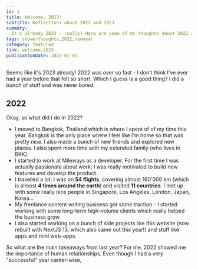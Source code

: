 ```yaml
---
id: 1
title: Welcome, 2023!
subtitle: Reflections about 2022 and 2023
summary:
  It's already 2023 - really! Here are some of my thoughts about 2022 and what's next.
tags: showerthoughts,2022,newyear
category: featured
link: welcome-2023
publicationDate: 2023-01-01
---
```

Seems like it's 2023 already! 2022 was over so fast - I don't think I've ever had a year before that felt so short. Which I guess is a good thing? I did a bunch of stuff and was never bored.

## 2022
Okay, so what did I do in 2022? 

- I moved to Bangkok, Thailand which is where I spent of of my time this year. Bangkok is the only place where I feel like I'm home so that was pretty nice. I also made a bunch of new friends and explored new places. I also spent more time with my extended family (who lives in BKK).
- I started to work at Mileways as a developer. For the first time I was actually passionate about work; I was really motivated to build new features and develop the product. 
- I travelled a lot: I was on **54 flights**, covering almost 160'000 km (which is almost **4 times around the earth**) and visited **11 countries**. I met up with some really nice people in Singapore, Los Angeles, London, Japan, Korea...
- My freelance content writing business got some traction - I started working with some long-term high-volume clients which really helped the business grow.
- I also started working on a bunch of side projects like this website (now rebuilt with NextJS 13, which also came out this year!) and stuff like apps and mini web-apps.

So what are the main takeaways from last year? For me, 2022 showed me the importance of human relationships. Even though I had a very "successful" year career-wise,